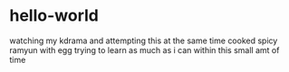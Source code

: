 # hello-world
watching my kdrama and attempting this at the same time
cooked spicy ramyun with egg
trying to learn as much as i can within this small amt of time
